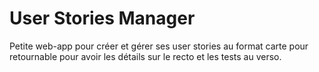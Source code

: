 # User Stories Manager

Petite web-app pour créer et gérer ses user stories au format carte pour retournable pour avoir les détails sur le recto et les tests au verso.